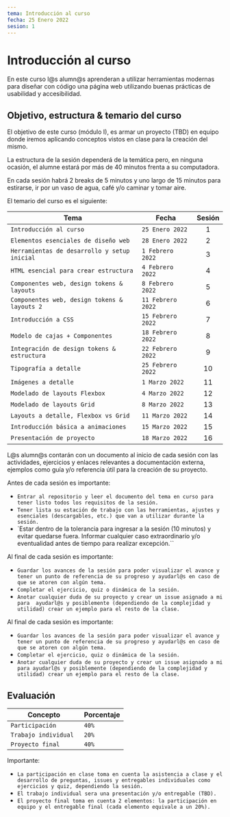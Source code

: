 ```yaml
---
tema: Introducción al curso
fecha: 25 Enero 2022
sesion: 1
---
```


# Introducción al curso

En este curso l@s alumn@s aprenderan a utilizar herramientas modernas para diseñar con código una página web utilizando buenas prácticas de usabilidad y accesibilidad.



## Objetivo, estructura & temario del curso

El objetivo de este curso (módulo I), es armar un proyecto (TBD) en equipo donde iremos aplicando conceptos vistos en clase para la creación del mismo. 

La estructura de la sesión dependerá de la temática pero, en ninguna ocasión, el alumne estará por más de 40 minutos frenta a su computadora. 

En cada sesión habrá 2 breaks de 5 minutos y uno largo de 15 minutos para estirarse, ir por un vaso de agua, café y/o caminar y tomar aire. 



El temario del curso es el siguiente:

| Tema                                         | Fecha             | Sesión |
| -------------------------------------------- | ----------------- |:------:|
| `Introducción al curso`                      | `25 Enero 2022`   | 1      |
| `Elementos esenciales de diseño web`         | `28 Enero 2022`   | 2      |
| `Herramientas de desarrollo y setup inicial` | `1 Febrero 2022`  | 3      |
| `HTML esencial para crear estructura`        | `4 Febrero 2022`  | 4      |
| `Componentes web, design tokens & layouts`   | `8 Febrero 2022`  | 5      |
| `Componentes web, design tokens & layouts 2` | `11 Febrero 2022` | 6      |
| `Introducción a CSS `                        | `15 Febrero 2022` | 7      |
| `Modelo de cajas + Componentes`              | `18 Febrero 2022` | 8      |
| `Integración de design tokens & estructura`  | `22 Febrero 2022` | 9      |
| `Tipografía a detalle`                       | `25 Febrero 2022` | 10     |
| `Imágenes a detalle`                         | `1 Marzo 2022`    | 11     |
| `Modelado de layouts Flexbox`                | `4 Marzo 2022`    | 12     |
| `Modelado de layouts Grid`                   | `8 Marzo 2022`    | 13     |
| `Layouts a detalle, Flexbox vs Grid`         | `11 Marzo 2022`   | 14     |
| `Introducción básica a animaciones`          | `15 Marzo 2022`   | 15     |
| `Presentación de proyecto`                   | `18 Marzo 2022`   | 16     |

</details>

L@s alumn@s contarán con un documento al inicio de cada sesión con las actividades, ejercicios y enlaces relevantes a documentación externa, ejemplos como guía y/o referencia útil para la creación de su proyecto. 

    

Antes de cada sesión es importante:

- `Entrar al repositorio y leer el documento del tema en curso para tener listo todos los requisitos de la sesión.`
- `Tener lista su estación de trabajo con las herramientas, ajustes y esenciales (descargables, etc.) que van a utilizar durante la sesión.`
- `Estar dentro de la tolerancia para ingresar a la sesión (10 minutos) y evitar quedarse fuera. Informar cualquier caso extraordinario y/o eventualidad antes de tiempo para realizar excepción.``



Al final de cada sesión es importante:

- `Guardar los avances de la sesión para poder visualizar el avance y tener un punto de referencia de su progreso y ayudarl@s en caso de que se atoren con algún tema.`
- `Completar el ejercicio, quiz o dinámica de la sesión.`
- `Anotar cualquier duda de su proyecto y crear un issue asignado a mi para  ayudarl@s y posiblemente (dependiendo de la complejidad y utilidad) crear un ejemplo para el resto de la clase.`



Al final de cada sesión es importante:

- `Guardar los avances de la sesión para poder visualizar el avance y tener un punto de referencia de su progreso y ayudarl@s en caso de que se atoren con algún tema.`
- `Completar el ejercicio, quiz o dinámica de la sesión.`
- `Anotar cualquier duda de su proyecto y crear un issue asignado a mi para ayudarl@s y posiblemente (dependiendo de la complejidad y utilidad) crear un ejemplo para el resto de la clase.`



## Evaluación

| Concepto              | Porcentaje |
| --------------------- | ---------- |
| `Participación`       | `40%`      |
| `Trabajo individual ` | `20%`      |
| `Proyecto final `     | `40%`      |

</details>

Importante:

- `La participación en clase toma en cuenta la asistencia a clase y el desarrollo de preguntas, issues y entregables individuales como ejercicios y quiz, dependiendo la sesión.`
- `El trabajo individual sera una presentación y/o entregable (TBD).`
- `El proyecto final toma en cuenta 2 elementos: la participación en equipo y el entregable final (cada elemento equivale a un 20%).`
